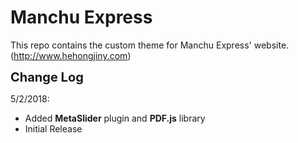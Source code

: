 # Manchu Express

This repo contains the custom theme for Manchu Express' website. (http://www.hehongjiny.com)


<strong style="font-size:20px">Change Log</strong><br />

5/2/2018:
<ul><li>Added <b>MetaSlider</b> plugin and <b>PDF.js</b> library</li>
<li>Initial Release</li>
</ul>
<br />


